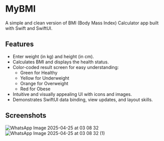 # MyBMI

A simple and clean version of BMI (Body Mass Index) Calculator app built with Swift and SwiftUI.

## Features

- Enter weight (in kg) and height (in cm).
- Calculates BMI and displays the health status.
- Color-coded result screen for easy understanding:
  - Green for Healthy
  - Yellow for Underweight
  - Orange for Overweight
  - Red for Obese
- Intuitive and visually appealing UI with icons and images.
- Demonstrates SwiftUI data binding, view updates, and layout skills.

## Screenshots
![WhatsApp Image 2025-04-25 at 03 08 32](https://github.com/user-attachments/assets/154e0843-86ee-4b7b-9a2c-7bdd8a7eb306)
![WhatsApp Image 2025-04-25 at 03 08 32 (1)](https://github.com/user-attachments/assets/00df023a-3fce-4282-9da3-6d0535b335b7)
